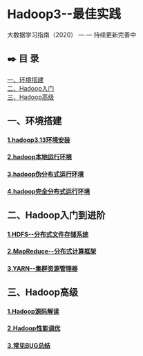 # Hadoop3--最佳实践
大数据学习指南（2020） — —  持续更新完善中

## :black_nib: 目  录

<nav>
<a href="#一、环境搭建">一、环境搭建</a><br/>
<a href="https://github.com/bigdata2018/BigData-Hadoop#%E4%BA%8Chadoop%E5%85%A5%E9%97%A8%E5%88%B0%E8%BF%9B%E9%98%B6">二、Hadoop入门</a><br/>
<a href="https://github.com/bigdata2018/BigData-Hadoop#%E4%B8%89hadoop%E9%AB%98%E7%BA%A7">三、Hadoop高级</a><br/>
</nav>



## 一、环境搭建

#### [1.hadoop3.13环境安装](https://github.com/bigdata2018/BigData/blob/master/notes/installation/Hadoop%20%E5%AE%89%E8%A3%85.md)

#### [2.hadoop本地运行环境](https://github.com/bigdata2018/BigData/blob/master/notes/installation/Hadoop%20%E6%9C%AC%E5%9C%B0%E8%BF%90%E8%A1%8C%E6%A8%A1%E5%BC%8F.md)

#### [3.hadoop伪分布式运行环境](https://github.com/bigdata2018/BigData/blob/master/notes/installation/Hadoop%20%E4%BC%AA%E5%88%86%E5%B8%83%E5%BC%8F%E8%BF%90%E8%A1%8C%E6%A8%A1%E5%BC%8F.md)

#### [4.hadoop完全分布式运行环境](https://github.com/bigdata2018/BigData/blob/master/notes/installation/Hadoop%E5%AE%8C%E5%85%A8%E5%88%86%E5%B8%83%E5%BC%8F%E8%BF%90%E8%A1%8C%E6%A8%A1%E5%BC%8F.md)



## 二、Hadoop入门到进阶

#### [1.HDFS--分布式文件存储系统 ](https://github.com/heibaiying/BigData-Notes/blob/master/notes/Hadoop-HDFS.md)

#### [2.MapReduce--分布式计算框架](https://github.com/heibaiying/BigData-Notes/blob/master/notes/Hadoop-MapReduce.md)

#### [3.YARN--集群资源管理器](https://github.com/heibaiying/BigData-Notes/blob/master/notes/Hadoop-YARN.md)



## 三、Hadoop高级

#### [1.Hadoop源码解读]()

#### [2.Hadoop性能调优]()

#### [3.常见BUG总结]()
